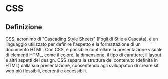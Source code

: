 <!-- @format -->

# CSS

## Definizione

CSS, acronimo di "Cascading Style Sheets" (Fogli di Stile a Cascata), è un linguaggio utilizzato per definire l'aspetto e la formattazione di un documento HTML. Con CSS, è possibile controllare la presentazione visuale di elementi HTML, come il colore, la dimensione, il tipo di carattere, il layout e altri aspetti del design. CSS separa la struttura del contenuto (definita in HTML) dalla sua presentazione, consentendo agli sviluppatori di creare siti web più flessibili, coerenti e accessibili.
